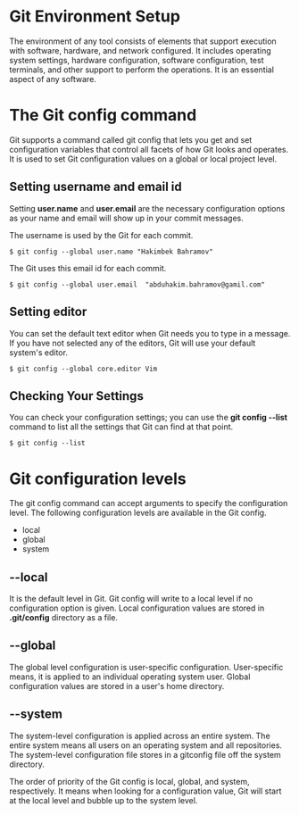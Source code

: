 # Git Environment Setup
The environment of any tool consists of elements that support execution with software, hardware, and network configured. It includes operating system settings, hardware configuration, software configuration, test terminals, and other support to perform the operations. It is an essential aspect of any software.

# The Git config command
Git supports a command called git config that lets you get and set configuration variables that control all facets of how Git looks and operates. It is used to set Git configuration values on a global or local project level.

## Setting username and email id
Setting **user.name** and **user.email** are the necessary configuration options as your name and email will show up in your commit messages.

The username is used by the Git for each commit.
```
$ git config --global user.name "Hakimbek Bahramov"  
```

The Git uses this email id for each commit.
```
$ git config --global user.email  "abduhakim.bahramov@gamil.com"  
```

## Setting editor
You can set the default text editor when Git needs you to type in a message. If you have not selected any of the editors, Git will use your default system's editor.

```
$ git config --global core.editor Vim  
```

## Checking Your Settings
You can check your configuration settings; you can use the **git config --list** command to list all the settings that Git can find at that point.

```
$ git config --list  
```

# Git configuration levels
The git config command can accept arguments to specify the configuration level. The following configuration levels are available in the Git config.

- local
- global
- system

## --local
It is the default level in Git. Git config will write to a local level if no configuration option is given. Local configuration values are stored in **.git/config** directory as a file.

## --global
The global level configuration is user-specific configuration. User-specific means, it is applied to an individual operating system user. Global configuration values are stored in a user's home directory.

## --system
The system-level configuration is applied across an entire system. The entire system means all users on an operating system and all repositories. The system-level configuration file stores in a gitconfig file off the system directory.

The order of priority of the Git config is local, global, and system, respectively. It means when looking for a configuration value, Git will start at the local level and bubble up to the system level.

